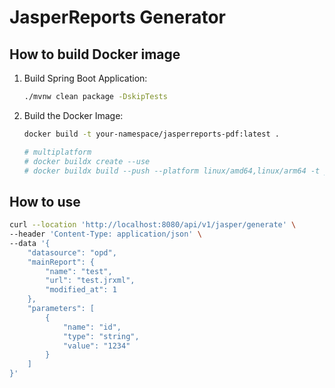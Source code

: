 # JasperReports Generator

## How to build Docker image

1. Build Spring Boot Application:

    ```bash
    ./mvnw clean package -DskipTests
    ```

2. Build the Docker Image:

    ```bash
    docker build -t your-namespace/jasperreports-pdf:latest .
   
    # multiplatform
    # docker buildx create --use 
    # docker buildx build --push --platform linux/amd64,linux/arm64 -t your-namespace/jasperreports-pdf:latest .
    ```

## How to use

```bash
curl --location 'http://localhost:8080/api/v1/jasper/generate' \
--header 'Content-Type: application/json' \
--data '{
    "datasource": "opd",
    "mainReport": {
        "name": "test",
        "url": "test.jrxml",
        "modified_at": 1
    },
    "parameters": [
        {
            "name": "id",
            "type": "string",
            "value": "1234"
        }
    ]
}'
```
